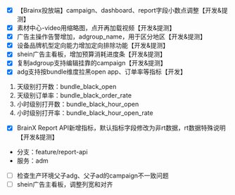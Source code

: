 - [x] 【Brainx投放端】campaign、dashboard、report字段小数点调整【开发&提测】
- [x] 素材中心-video用缩略图，点开再加载视频【开发&提测】
- [x] 广告主操作告警增加，adgroup_name，用于区分地区【开发&提测】
- [x] 设备品牌机型定向能力增加定向排除功能【开发&提测】
- [x] shein广告主看板，增加预算消耗进度条【开发&提测】
- [x] 复制adgroup支持编辑挂靠的campaign【开发&提测】
- [x] adg支持按bundle维度拉黑open app、订单率等指标【开发】
1. 天级别打开数：bundle_black_open
2. 天级别订单率：bundle_black_order_rate
3. 小时级别打开数：bundle_black_hour_open
4. 小时级别打开率：bundle_black_hour_open_rate
- [x] BrainX Report API新增指标，默认指标字段修改为非rt数据，rt数据特殊说明【开发&提测】
- 分支：feature/report-api
- 服务：adm
- [ ] 检查生产环境父子adg、父子ad的campaign不一致问题
- [ ] shein广告主看板，调整列宽和对齐
